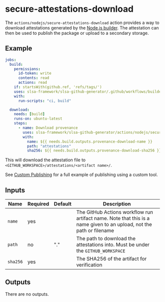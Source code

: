 # secure-attestations-download

The `actions/nodejs/secure-attestations-download` action provides a way to
download attestations generated by the [Node.js
builder](../../../internal/builders/nodejs/README.md). The attestation can then
be used to publish the package or upload to a secondary storage.

## Example

```yaml
jobs:
  build:
    permissions:
      id-token: write
      contents: read
      actions: read
    if: startsWith(github.ref, 'refs/tags/')
    uses: slsa-framework/slsa-github-generator/.github/workflows/builder_nodejs_slsa3.yml@v1.9.0-rc.0
    with:
      run-scripts: "ci, build"

  download:
    needs: [build]
    runs-on: ubuntu-latest
    steps:
      - name: Download provenance
        uses: slsa-framework/slsa-github-generator/actions/nodejs/secure-attestations-download@v1.9.0-rc.0
        with:
          name: ${{ needs.build.outputs.provenance-download-name }}
          path: "attestations"
          sha256: ${{ needs.build.outputs.provenance-download-sha256 }}
```

This will download the attestation file to
`<GITHUB_WORKSPACE>/attestations/<artifact name>/`.

See [Custom Publishing](../../../internal/builders/nodejs/README.md#custom-publishing) for
a full example of publishing using a custom tool.

## Inputs

| Name     | Required | Default | Description                                                                                                          |
| -------- | -------- | ------- | -------------------------------------------------------------------------------------------------------------------- |
| `name`   | yes      |         | The GitHub Actions workflow run artifact name. Note that this is a name given to an upload, not the path or filename |
| `path`   | no       | "."     | The path to download the attestations into. Must be under the `GITHUB_WORKSPACE`                                     |
| `sha256` | yes      |         | The SHA256 of the artifact for verification                                                                          |

## Outputs

There are no outputs.
